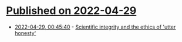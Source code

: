 # [Published on 2022-04-29](index.md)

* [2022-04-29, 00:45:40](https://news.ycombinator.com/item?id=31200040) - [Scientific integrity and the ethics of 'utter honesty'](https://thereader.mitpress.mit.edu/scientific-integrity-and-the-ethics-of-utter-honesty/)
